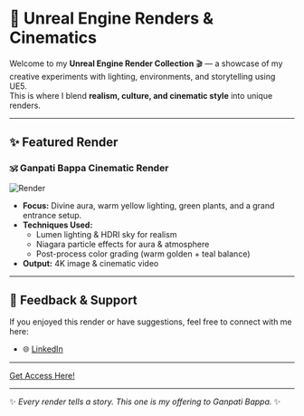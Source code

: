 # :movie_camera: Unreal Engine Renders & Cinematics  

Welcome to my **Unreal Engine Render Collection** 🎬 — a showcase of my creative experiments with lighting, environments, and storytelling using UE5.  
This is where I blend **realism, culture, and cinematic style** into unique renders.  

---

## :sparkles: Featured Render  

### 🕉️ Ganpati Bappa Cinematic Render  
![Render](https://img.shields.io/badge/Theme-Spiritual×Cinematic-yellow?style=flat-square)  

- **Focus:** Divine aura, warm yellow lighting, green plants, and a grand entrance setup.  
- **Techniques Used:**  
  - Lumen lighting & HDRI sky for realism  
  - Niagara particle effects for aura & atmosphere  
  - Post-process color grading (warm golden + teal balance)  
- **Output:** 4K image & cinematic video   
  

---

## 🙏 Feedback & Support  
If you enjoyed this render or have suggestions, feel free to connect with me here:  
- 🌐 [LinkedIn](https://www.linkedin.com/in/mandar-solanki-b516342a6)  

---

 [Get Access Here!](https://drive.google.com/drive/folders/1zCrxHm1oSiz8ai94m0KVrM-bxVGWGzTX?usp=drive_link)   

---

✨ *Every render tells a story. This one is my offering to Ganpati Bappa.* ✨  
